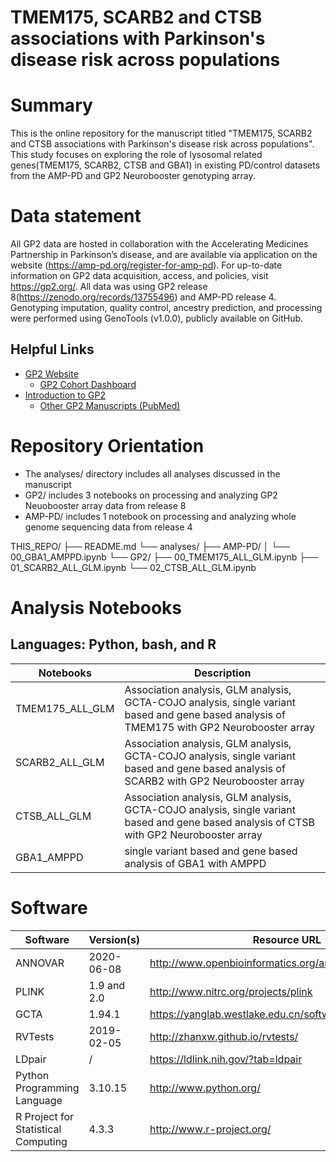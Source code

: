 # TMEM175, SCARB2 and CTSB associations with Parkinson's disease risk across populations

# Summary

This is the online repository for the manuscript titled "TMEM175, SCARB2 and CTSB associations with Parkinson's disease risk across populations". This study focuses on exploring the role of lysosomal related genes(TMEM175, SCARB2, CTSB and GBA1) in existing PD/control datasets from the AMP-PD and GP2 Neurobooster genotyping array.

# Data statement
All GP2 data are hosted in collaboration with the Accelerating Medicines Partnership in Parkinson’s disease, and are available via application on the website (https://amp-pd.org/register-for-amp-pd). For up-to-date information on GP2 data acquisition, access, and policies, visit https://gp2.org/. 
All data was using GP2 release 8(https://zenodo.org/records/13755496) and AMP-PD release 4. Genotyping imputation, quality control, ancestry prediction, and processing were performed using GenoTools (v1.0.0), publicly available on GitHub.

## Helpful Links

- [GP2 Website](https://gp2.org/)
  - [GP2 Cohort Dashboard](https://gp2.org/cohort-dashboard-advanced/)
- [Introduction to GP2](https://movementdisorders.onlinelibrary.wiley.com/doi/10.1002/mds.28494)
  - [Other GP2 Manuscripts (PubMed)](https://pubmed.ncbi.nlm.nih.gov/?term=%22global+parkinson%27s+genetics+program%22)

# Repository Orientation
- The analyses/ directory includes all analyses discussed in the manuscript
 -  GP2/ includes 3 notebooks on processing and analyzing GP2 Neuobooster array data from release 8
 -  AMP-PD/ includes 1 notebook on processing and analyzing whole genome sequencing data from release 4

THIS_REPO/
├── README.md
└── analyses/
    ├── AMP-PD/
    │   └── 00_GBA1_AMPPD.ipynb
    └── GP2/
        ├── 00_TMEM175_ALL_GLM.ipynb
        ├── 01_SCARB2_ALL_GLM.ipynb
        └── 02_CTSB_ALL_GLM.ipynb

# Analysis Notebooks
## Languages: Python, bash, and R
| Notebooks   | Description | 
|----------------|--------|
| TMEM175_ALL_GLM         | Association analysis, GLM analysis, GCTA-COJO analysis, single variant based and gene based analysis of TMEM175 with GP2 Neurobooster array|
| SCARB2_ALL_GLM         | Association analysis, GLM analysis, GCTA-COJO analysis, single variant based and gene based analysis of SCARB2 with GP2 Neurobooster array|
| CTSB_ALL_GLM         | Association analysis, GLM analysis, GCTA-COJO analysis, single variant based and gene based analysis of CTSB with GP2 Neurobooster array|
| GBA1_AMPPD         | single variant based and gene based analysis of GBA1 with AMPPD|



# Software
| Software   | Version(s) | Resource URL |
|----------------|--------|------------------|
| ANNOVAR         | 2020-06-08 | http://www.openbioinformatics.org/annovar/ |
| PLINK  | 1.9 and 2.0    | http://www.nitrc.org/projects/plink             |
| GCTA | 1.94.1  | https://yanglab.westlake.edu.cn/software/gcta/#Overview         |
| RVTests | 2019-02-05  | http://zhanxw.github.io/rvtests/         |
| LDpair | /  | https://ldlink.nih.gov/?tab=ldpair         |
| Python Programming Language | 3.10.15  | http://www.python.org/         |
| R Project for Statistical Computing | 4.3.3  | http://www.r-project.org/        |


